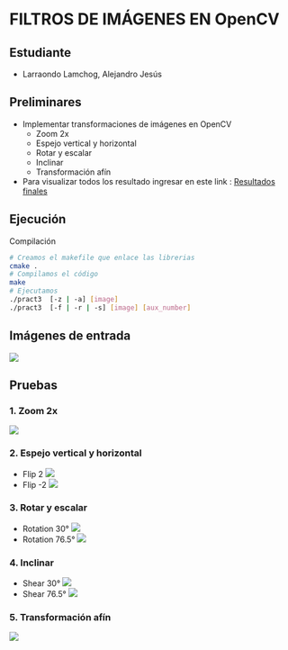 # FILTROS DE IMÁGENES EN OpenCV
## Estudiante
- Larraondo Lamchog, Alejandro Jesús


## Preliminares
- Implementar transformaciones de imágenes en OpenCV
    - Zoom 2x
    - Espejo vertical y horizontal
    - Rotar y escalar
    - Inclinar
    - Transformación afín
- Para visualizar todos los resultado ingresar en este link : [Resultados finales](https://github.com/jhuni45/TCG-Laboratorio/tree/master/Practicas/Practica%203/Alejandro/Output)    

## Ejecución
Compilación
```bash
# Creamos el makefile que enlace las librerias
cmake .
# Compilamos el código
make
# Ejecutamos
./pract3  [-z | -a] [image]
./pract3  [-f | -r | -s] [image] [aux_number]
```


## Imágenes de entrada 
![](Input/guy.png)

## Pruebas

### 1. Zoom 2x
![](Output/zoom2x.png)
### 2. Espejo vertical y horizontal
- Flip 2
    ![](Output/flip_2.png)
- Flip -2
    ![](Output/flip_-2.png)
### 3. Rotar y escalar
- Rotation 30°
    ![](Output/rotation_30.000000.png)
- Rotation 76.5°
    ![](Output/rotation_76.500000.png)
### 4. Inclinar
- Shear 30°
    ![](Output/shear_30.000000.png)
- Shear 76.5°
    ![](Output/shear_76.500000.png)
### 5. Transformación afín
![](Output/affine.png)
